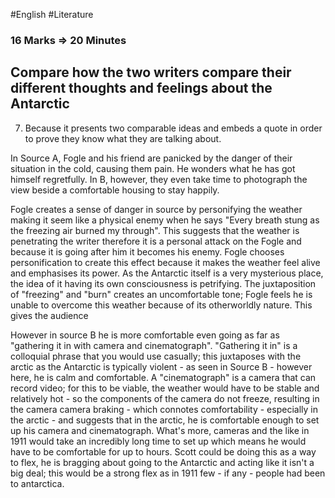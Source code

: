 #English #Literature 

### 16 Marks ⇒ 20 Minutes

## Compare how the two writers compare their different thoughts and feelings about the Antarctic

7) Because it presents two comparable ideas and embeds a quote in order to prove they know what they are talking about.

In Source A, Fogle and his friend are panicked by the danger of their situation in the cold, causing them pain. He wonders what he has got himself regretfully. In B, however, they even take time to photograph the view beside a comfortable housing to stay happily.

Fogle creates a sense of danger in source by personifying the weather making it seem like a physical enemy when he says "Every breath stung as the freezing air burned my through". This suggests that the weather is penetrating the writer therefore it is a personal attack on the Fogle and because it is going after him it becomes his enemy. Fogle chooses personification to create this effect because it makes the weather feel alive and emphasises its power. As the Antarctic itself is a very mysterious place, the idea of it having its own consciousness is petrifying. The juxtaposition of "freezing" and "burn" creates an uncomfortable tone; Fogle feels he is unable to overcome this weather because of its otherworldly nature. This gives the audience 

However in source B he is more comfortable even going as far as "gathering it in with camera and cinematograph". "Gathering it in" is a colloquial phrase that you would use casually; this juxtaposes with the arctic as the Antarctic is typically violent - as seen in Source B - however here, he is calm and comfortable. A "cinematograph" is a camera that can record video; for this to be viable, the weather would have to be stable and relatively hot - so the components of the camera do not freeze, resulting in the camera camera braking - which connotes comfortability - especially in the arctic - and suggests that in the arctic, he is comfortable enough to set up his camera and cinematograph. What's more, cameras and the like in 1911 would take an incredibly long time to set up which means he would have to be comfortable for up to hours. Scott could be doing this as a way to flex, he is bragging about going to the Antarctic and acting like it isn't a big deal; this would be a strong flex as in 1911 few - if any - people had been to antarctica.  
